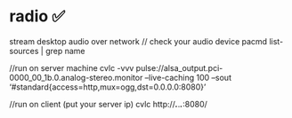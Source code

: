 # radio  ✅

stream desktop audio over network
// check your audio device
pacmd list-sources | grep name

//run on server machine
cvlc -vvv pulse://alsa_output.pci-0000_00_1b.0.analog-stereo.monitor –live-caching 100 –sout ‘#standard{access=http,mux=ogg,dst=0.0.0.0:8080}’

//run on client (put your server ip)
cvlc http://___.___.___.___:8080/
